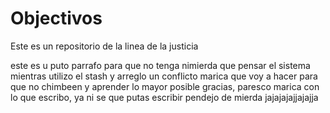 # Objectivos


Este es un repositorio de la linea de la justicia

este es u puto parrafo para que no tenga nimierda que pensar el sistema mientras utilizo el stash y arreglo un conflicto marica que voy a hacer para que no chimbeen y aprender lo mayor posible gracias, paresco marica con lo que escribo, ya ni se que putas escribir pendejo de mierda jajajajajjajajja



